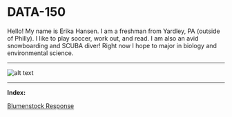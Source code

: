 # DATA-150

Hello! My name is Erika Hansen. I am a freshman from Yardley, PA (outside of Philly). I like to play soccer, work out, and read. I am also an avid snowboarding and SCUBA diver! Right now I hope to major in biology and environmental science.

___

![alt text](http://www.oceanelders.org/wp-content/uploads/2011/11/whale_shark.png)

___

**Index:**

[Blumenstock Response](Blumenstock.md)

